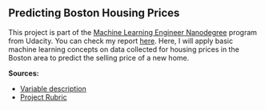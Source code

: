 Predicting Boston Housing Prices
--------------------------


This project is part of the [Machine Learning Engineer Nanodegree](https://www.udacity.com/course/machine-learning-engineer-nanodegree--nd009) program from Udacity. You can check my report <a href="https://nbviewer.jupyter.org/github/ucaiado/Boston_Housing/blob/master/boston_housing.ipynb" target="_blank">here</a>. Here, I will apply basic machine learning concepts on data collected for housing prices in the Boston area to predict the selling price of a new home.

<b>Sources:</b>

- [Variable description](https://archive.ics.uci.edu/ml/datasets/Housing)
- [Project Rubric](https://docs.google.com/document/d/1b3u3HV2xMBAH7SQxdMPzr2QUaBJU8oeiCNdNh3AWLVY/pub?embedded=true)